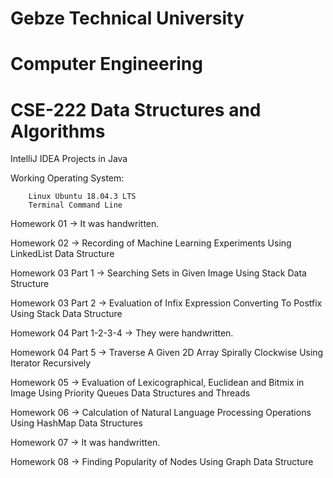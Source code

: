 # Gebze Technical University
# Computer Engineering
# CSE-222 Data Structures and Algorithms

IntelliJ IDEA Projects in Java

Working Operating System:

        Linux Ubuntu 18.04.3 LTS
        Terminal Command Line

Homework 01 -> It was handwritten.

Homework 02 -> Recording of Machine Learning Experiments Using LinkedList Data Structure

Homework 03 Part 1 ->  Searching Sets in Given Image Using Stack Data Structure

Homework 03 Part 2 ->  Evaluation of Infix Expression Converting To Postfix Using Stack Data Structure

Homework 04 Part 1-2-3-4 -> They were handwritten.

Homework 04 Part 5 ->  Traverse A Given 2D Array Spirally Clockwise Using Iterator Recursively

Homework 05 -> Evaluation of Lexicographical, Euclidean and Bitmix in Image Using Priority Queues Data Structures and Threads

Homework 06 -> Calculation of Natural Language Processing Operations Using HashMap Data Structures

Homework 07 -> It was handwritten.

Homework 08 -> Finding Popularity of Nodes Using Graph Data Structure
